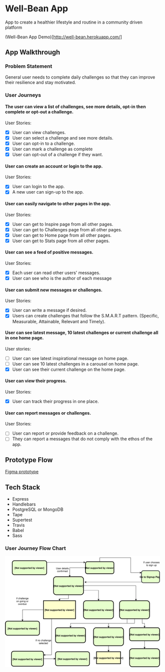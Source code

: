 # Well-Bean App
App to create a healthier lifestyle and routine in a community driven platform

(Well-Bean App Demo)[http://well-bean.herokuapp.com/]

## App Walkthrough

### Problem Statement

General user needs to complete daily challenges so that they can improve their resilience and stay motivated.

### User Journeys

#### The user can view a list of challenges, see more details, opt-in then complete or opt-out a challenge.
User Stories:
* [x] User can view challenges.
* [x] User can select a challenge and see more details.
* [x] User can opt-in to a challenge.
* [x] User can mark a challenge as complete
* [x] User can opt-out of a challenge if they want.

#### User can create an account or login to the app.
User Stories:
* [x] User can login to the app.
* [x] A new user can sign-up to the app.

#### User can easily navigate to other pages in the app.
User Stories:
* [x] User can get to Inspire page from all other pages.
* [x] User can get to Challenges page from all other pages.
* [x] User can get to Home page from all other pages.
* [x] User can get to Stats page from all other pages.

#### User can see a feed of positive messages.
User Stories:
* [x] Each user can read other users' messages.
* [x] User can see who is the author of each message

#### User can submit new messages or challenges.
User Stories:
* [x] User can write a message if desired.
* [x] Users can create challenges that follow the S.M.A.R.T pattern. (Specific, Measurable, Attainable, Relevant and Timely).

#### User can see latest message, 10 latest challenges or current challenge all in one home page.
User stories:
* [ ] User can see latest inspirational message on home page.
* [ ] User can see 10 latest challenges in a carousel on home page.
* [x] User can see their current challenge on the home page.

#### User can view their progress.
User Stories:
* [x] User can track their progress in one place.

#### User can report messages or challenges.
User Stories:
* [ ] User can report or provide feedback on a challenge.
* [ ] They can report a messages that do not comply with the ethos of the app.

## Prototype Flow
[Figma prototype](https://www.figma.com/file/JqtTX7hSQDNm6bezlf6w9SnE/Be-Well?node-id=80%3A169)

## Tech Stack

* Express
* Handlebars
* PostgreSQL or MongoDB
* Tape
* Supertest
* Travis
* Babel
* Sass

### User Journey Flow Chart

![Flow Chart](https://github.com/fac-13/BeWell/blob/master/BeWell.svg)


 
